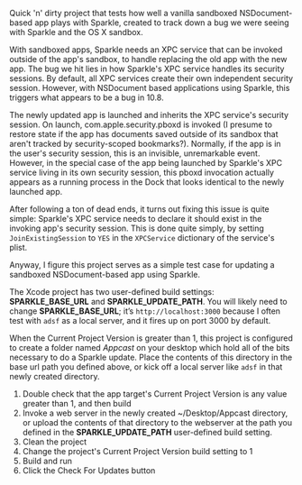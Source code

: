 Quick 'n' dirty project that tests how well a vanilla sandboxed
NSDocument-based app plays with Sparkle, created to track down a
bug we were seeing with Sparkle and the OS X sandbox.

With sandboxed apps, Sparkle needs an XPC service that can be
invoked outside of the app's sandbox, to handle replacing the old
app with the new app. The bug we hit lies in how Sparkle's XPC
service handles its security sessions. By default, all XPC
services create their own independent security session. However,
with NSDocument based applications using Sparkle, this triggers
what appears to be a bug in 10.8.

The newly updated app is launched and inherits the XPC service's
security session. On launch, com.apple.security.pboxd is invoked
(I presume to restore state if the app has documents saved
outside of its sandbox that aren't tracked by security-scoped
bookmarks?). Normally, if the app is in the user's security
session, this is an invisible, unremarkable event. However, in
the special case of the app being launched by Sparkle's XPC
service living in its own security session, this pboxd invocation
actually appears as a running process in the Dock that looks
identical to the newly launched app.

After following a ton of dead ends, it turns out fixing this
issue is quite simple: Sparkle's XPC service needs to declare it
should exist in the invoking app's security session. This is done
quite simply, by setting `JoinExistingSession` to `YES` in the
`XPCService` dictionary of the service's plist. 

Anyway, I figure this project serves as a simple test case for
updating a sandboxed NSDocument-based app using Sparkle.

The Xcode project has two user-defined build settings:
__SPARKLE_BASE_URL__ and __SPARKLE_UPDATE_PATH__. You will likely
need to change __SPARKLE_BASE_URL__; it’s `http://localhost:3000`
because I often test with `adsf` as a local server, and it fires
up on port 3000 by default.

When the Current Project Version is greater than 1, this project
is configured to create a folder named _Appcast_ on your desktop
which hold all of the bits necessary to do a Sparkle update.
Place the contents of this directory in the base url path you
defined above, or kick off a local server like `adsf` in that
newly created directory.


1. Double check that the app target's Current Project Version is
any value greater than 1, and then build
2. Invoke a web server in the newly created ~/Desktop/Appcast
   directory, or upload the contents of that directory to the
   webserver at the path you defined in the
   __SPARKLE_UPDATE_PATH__ user-defined build setting.
3. Clean the project
4. Change the project's Current Project Version build setting to 1
5. Build and run
6. Click the Check For Updates button
